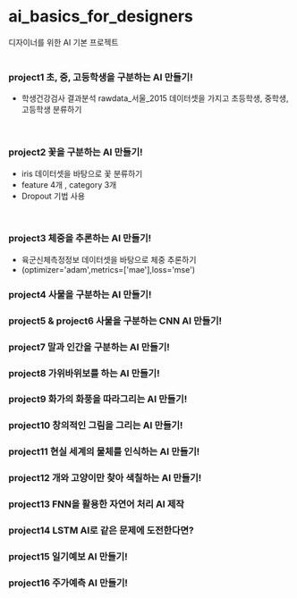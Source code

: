 # ai_basics_for_designers
디자이너를 위한 AI 기본 프로젝트
<br/>
<br/>


### project1 초, 중, 고등학생을 구분하는 AI 만들기!
- 학생건강검사 결과분석 rawdata_서울_2015 데이터셋을 가지고 초등학생, 중학생, 고등학생 분류하기

<br/>

### project2 꽃을 구분하는 AI 만들기!
- iris 데이터셋을 바탕으로 꽃 분류하기
- feature 4개 , category 3개
- Dropout 기법 사용

<br/>

### project3 체중을 추론하는 AI 만들기!
- 육군신체측정정보 데이터셋을 바탕으로 체중 추론하기
- (optimizer='adam',metrics=['mae'],loss='mse')

### project4 사물을 구분하는 AI 만들기!
### project5 & project6 사물을 구분하는 CNN AI 만들기!
### project7 말과 인간을 구분하는 AI 만들기!
### project8 가위바위보를 하는 AI 만들기!
### project9 화가의 화풍을 따라그리는 AI 만들기!
### project10 창의적인 그림을 그리는 AI 만들기!
### project11 현실 세계의 물체를 인식하는 AI 만들기!
### project12 개와 고양이만 찾아 색칠하는 AI 만들기!
### project13 FNN을 활용한 자연어 처리 AI 제작
### project14 LSTM AI로 같은 문제에 도전한다면?
### project15 일기예보 AI 만들기!
### project16 주가예측 AI 만들기!
